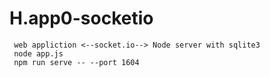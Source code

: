 # H.app0-socketio
```
 web appliction <--socket.io--> Node server with sqlite3
 node app.js
 npm run serve -- --port 1604
```
